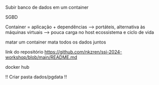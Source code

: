 Subir banco de dados em um container

SGBD

Container = aplicação + dependências --> portáteis, alternativa às máquinas virtuais --> pouca carga no host
ecossistema e ciclo de vida

matar um container mata todos os dados juntos

link do repositório
https://github.com/nkzren/ssi-2024-workshop/blob/main/README.md

docker hub

!! Criar pasta dados/pgdata !!
